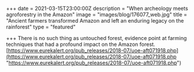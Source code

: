 +++
date = 2021-03-15T23:00:00Z
description = "When archeology meets agroforestry in the Amazon"
image = "images/blog/176077_web.jpg"
title = "Ancient farmers transformed Amazon and left an enduring legacy on the rainforest"
type = "featured"

+++
There is no such thing as untouched forest, evidence point at farming techniques that had a profound impact on the Amazon forest.  
[https://www.eurekalert.org/pub_releases/2018-07/uoe-aft071918.php](https://www.eurekalert.org/pub_releases/2018-07/uoe-aft071918.php "https://www.eurekalert.org/pub_releases/2018-07/uoe-aft071918.php")
